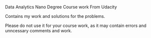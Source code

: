 Data Analytics Nano Degree Course work
From Udacity

Contains my work and solutions for the problems.

Please do not use it for your course work, as it may contain errors and unncessary comments and work.
